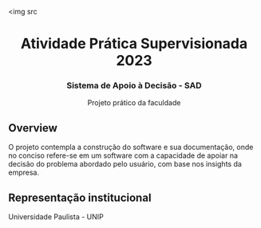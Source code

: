 <img src

<h1 align="Center">Atividade Prática Supervisionada 2023</h1>
<h3 align="Center">Sistema de Apoio à Decisão - SAD</h3>
<p align="Center">Projeto prático da faculdade</p>

<h2>Overview</h2>
 O projeto contempla a construção do software e sua documentação, onde no conciso refere-se em um software com a capacidade de apoiar na decisão do problema abordado pelo usuário, com base nos insights da empresa. 
 
 <h2>Representação institucional</h2>
 Universidade Paulista - UNIP
 
